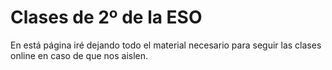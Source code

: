 
# Clases de 2º de la ESO

En está página iré dejando todo el material necesario para seguir las clases
online en caso de que nos aislen.

